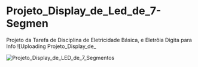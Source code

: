 # Projeto_Display_de_Led_de_7-Segmen
Projeto da Tarefa de Disciplina de Eletricidade Básica, e Eletrôia Digita para Info
![Uploading Projeto_Display_de_

![Projeto_Display_de_LED_de_7_Segmentos](https://github.com/user-attachments/assets/9eec8055-4d3a-4ee0-8d12-18627fa1eed5)
